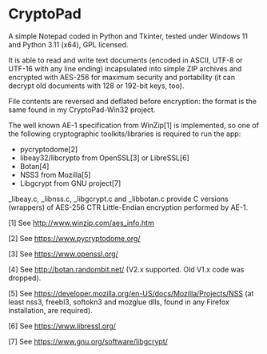 CryptoPad
=========

A simple Notepad coded in Python and Tkinter, tested under Windows 11 and Python 3.11 (x64), GPL licensed.

It is able to read and write text documents (encoded in ASCII, UTF-8 or UTF-16 with any line ending) incapsulated into simple ZIP archives and encrypted with AES-256 for maximum security and portability (it can decrypt old documents with 128 or 192-bit keys, too).

File contents are reversed and deflated before encryption: the format is the same found in my CryptoPad-Win32 project.

The well known AE-1 specification from WinZip[1] is implemented, so one of the following cryptographic toolkits/libraries is required to run the app:

- pycryptodome[2]
- libeay32/libcrypto from OpenSSL[3] or LibreSSL[6]
- Botan[4]
- NSS3 from Mozilla[5]
- Libgcrypt from GNU project[7]

_libeay.c, _libnss.c, _libgcrypt.c and _libbotan.c provide C versions (wrappers) of AES-256 CTR Little-Endian encryption performed by AE-1.



[1] See http://www.winzip.com/aes_info.htm

[2] See https://www.pycryptodome.org/

[3] See https://www.openssl.org/

[4] See http://botan.randombit.net/ (V2.x supported. Old V1.x code was dropped).

[5] See https://developer.mozilla.org/en-US/docs/Mozilla/Projects/NSS (at least nss3, freebl3, softokn3 and mozglue dlls, found in any Firefox installation, are required).

[6] See https://www.libressl.org/

[7] See https://www.gnu.org/software/libgcrypt/
